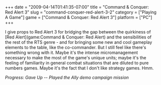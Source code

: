 +++
date = "2009-04-14T01:41:35-07:00"
title = "Command & Conquer: Red Alert 3"
slug = "command-conquer-red-alert-3-2"
category = ["Playing A Game"]
game = ["Command & Conquer: Red Alert 3"]
platform = ["PC"]
+++

I give props to Red Alert 3 for bridging the gap between the quirkiness of [Red Alert](game:Command & Conquer: Red Alert) and the sensibilities of the rest of the RTS genre - and for bringing some new and cool gameplay elements to the table, like the co-commander.  But I still feel like there's something wrong with it.  Maybe it's the intense micromanagement necessary to make the most of the game's unique units; maybe it's the feeling of familiarity in general combat situations that are diluted to pure numbers games.  Maybe it's the fact that I don't like strategy games.  Hmm.

<i>Progress: Gave Up -- Played the Ally demo campaign mission</i>
